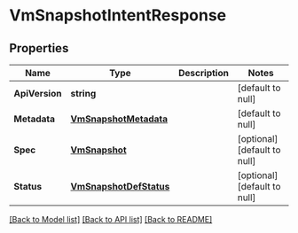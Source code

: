 # VmSnapshotIntentResponse

## Properties
Name | Type | Description | Notes
------------ | ------------- | ------------- | -------------
**ApiVersion** | **string** |  | [default to null]
**Metadata** | [**VmSnapshotMetadata**](vm_snapshot_metadata.md) |  | [default to null]
**Spec** | [**VmSnapshot**](vm_snapshot.md) |  | [optional] [default to null]
**Status** | [**VmSnapshotDefStatus**](vm_snapshot_def_status.md) |  | [optional] [default to null]

[[Back to Model list]](../README.md#documentation-for-models) [[Back to API list]](../README.md#documentation-for-api-endpoints) [[Back to README]](../README.md)

